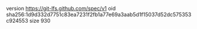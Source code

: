 version https://git-lfs.github.com/spec/v1
oid sha256:1d9d332d7751c83ea7231f2fb1a77e69a3aab5d1f15037d52dc575353c924553
size 930
